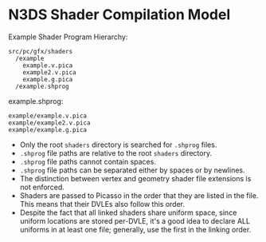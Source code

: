 # N3DS Shader Compilation Model

Example Shader Program Hierarchy:
```
src/pc/gfx/shaders
  /example
    example.v.pica
    example2.v.pica
    example.g.pica
  /example.shprog
```
example.shprog:
```
example/example.v.pica
example/example2.v.pica
example/example.g.pica
```
- Only the root `shaders` directory is searched for `.shprog` files.
- `.shprog` file paths are relative to the root `shaders` directory.
- `.shprog` file paths cannot contain spaces.
- `.shprog` file paths can be separated either by spaces or by newlines.
- The distinction between vertex and geometry shader file extensions is not enforced.
- Shaders are passed to Picasso in the order that they are listed in the file. This means that their DVLEs also follow this order.
- Despite the fact that all linked shaders share uniform space, since uniform locations are stored per-DVLE, it's a good idea to declare ALL uniforms in at least one file; generally, use the first in the linking order.

